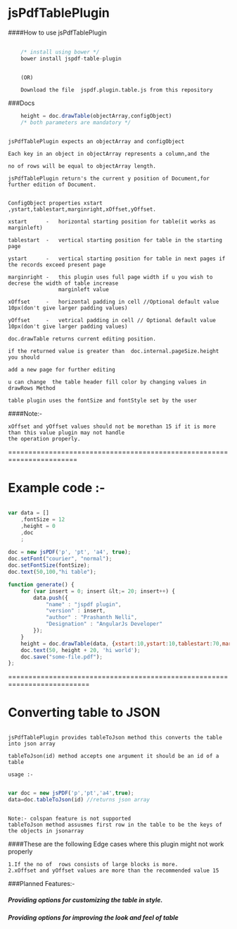 jsPdfTablePlugin
================

####How to use jsPdfTablePlugin

```javascript
	
	/* install using bower */
	bower install jspdf-table-plugin
	
```
```
	(OR)
```
```
	Download the file  jspdf.plugin.table.js from this repository

```

###Docs

```javascript
	height = doc.drawTable(objectArray,configObject) 
	/* both parameters are mandatory */
```

```

jsPdfTablePlugin expects an objectArray and configObject

Each key in an object in objectArray represents a column,and the 

no of rows will be equal to objectArray length.

jsPdfTablePlugin return's the current y position of Document,for further edition of Document.


ConfigObject properties xstart ,ystart,tablestart,marginright,xOffset,yOffset.

xstart      -  	horizontal starting position for table(it works as marginleft) 

tablestart  -  	vertical starting position for table in the starting page

ystart      -  	vertical starting position for table in next pages if the records exceed present page

marginright -  	this plugin uses full page width if u you wish to decrese the width of table increase 
                marginleft value

xOffset     -  	horizontal padding in cell //Optional default value 10px(don't give larger padding values)

yOffset     -  	vetrical padding in cell // Optional default value 10px(don't give larger padding values)

doc.drawTable returns current editing position.  

if the returned value is greater than  doc.internal.pageSize.height you should 
 
add a new page for further editing

u can change  the table header fill color by changing values in drawRows Method 

table plugin uses the fontSize and fontStyle set by the user

```

####Note:-

```
xOffset and yOffset values should not be morethan 15 if it is more than this value plugin may not handle
the operation properly.

```


=======================================================================

Example code :-
===================================================================
```javascript

var data = []
    ,fontSize = 12
    ,height = 0
    ,doc
    ;
	
doc = new jsPDF('p', 'pt', 'a4', true);
doc.setFont("courier", "normal");
doc.setFontSize(fontSize);
doc.text(50,100,"hi table");

function generate() {
	for (var insert = 0; insert &lt;= 20; insert++) {
		data.push({
			"name" : "jspdf plugin",
			"version" : insert,
			"author" : "Prashanth Nelli",
			"Designation" : "AngularJs Developer"
		});
	}
	height = doc.drawTable(data, {xstart:10,ystart:10,tablestart:70,marginleft:50});
	doc.text(50, height + 20, 'hi world');
	doc.save("some-file.pdf");
};

```
==========================================================================

Converting table to JSON
==============================  
```

jsPdfTablePlugin provides tableToJson method this converts the table into json array

tableToJson(id) method accepts one argument it should be an id of a table 

usage :-

```

```javascript

var doc = new jsPDF('p','pt','a4',true);
data=doc.tableToJson(id) //returns json array

```

```

Note:- colspan feature is not supported
tableToJson method assusmes first row in the table to be the keys of the objects in jsonarray

```


####These are the following Edge cases where this plugin might not work properly
```
1.If the no of  rows consists of large blocks is more.
2.xOffset and yOffset values are more than the recommended value 15

```

###Planned Features:-

##### Providing options for customizing the table in style.
##### Providing options for improving the look and feel of table


